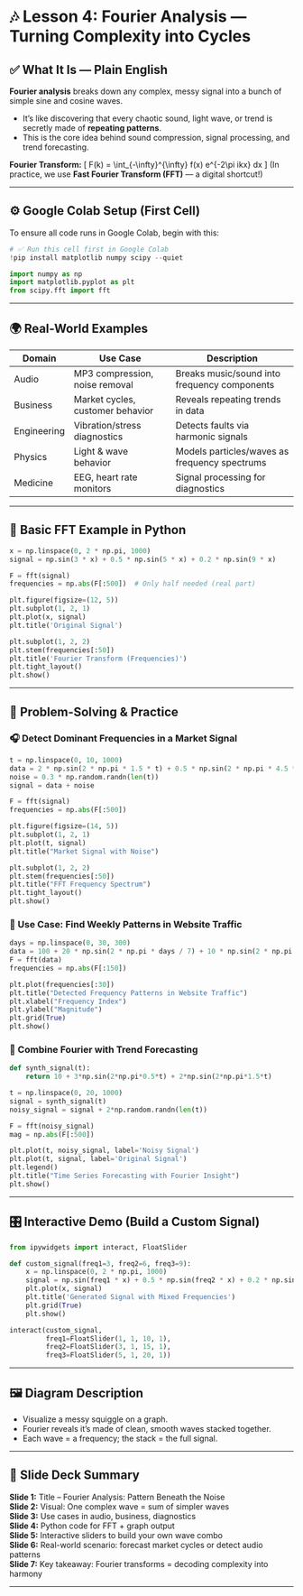 # 🎶 Lesson 4: Fourier Analysis — Turning Complexity into Cycles

## ✅ What It Is — Plain English

**Fourier analysis** breaks down any complex, messy signal into a bunch of simple sine and cosine waves.

- It’s like discovering that every chaotic sound, light wave, or trend is secretly made of **repeating patterns**.
- This is the core idea behind sound compression, signal processing, and trend forecasting.

**Fourier Transform:**
\[
F(k) = \int_{-\infty}^{\infty} f(x) e^{-2\pi ikx} dx
\]
(In practice, we use **Fast Fourier Transform (FFT)** — a digital shortcut!)

---

## ⚙️ Google Colab Setup (First Cell)
To ensure all code runs in Google Colab, begin with this:
```python
# ✅ Run this cell first in Google Colab
!pip install matplotlib numpy scipy --quiet

import numpy as np
import matplotlib.pyplot as plt
from scipy.fft import fft
```

---

## 🌍 Real-World Examples

| Domain       | Use Case                                    | Description                                         |
|--------------|----------------------------------------------|-----------------------------------------------------|
| Audio        | MP3 compression, noise removal               | Breaks music/sound into frequency components         |
| Business     | Market cycles, customer behavior             | Reveals repeating trends in data                    |
| Engineering  | Vibration/stress diagnostics                 | Detects faults via harmonic signals                 |
| Physics      | Light & wave behavior                        | Models particles/waves as frequency spectrums       |
| Medicine     | EEG, heart rate monitors                     | Signal processing for diagnostics                   |

---

## 🧪 Basic FFT Example in Python
```python
x = np.linspace(0, 2 * np.pi, 1000)
signal = np.sin(3 * x) + 0.5 * np.sin(5 * x) + 0.2 * np.sin(9 * x)

F = fft(signal)
frequencies = np.abs(F[:500])  # Only half needed (real part)

plt.figure(figsize=(12, 5))
plt.subplot(1, 2, 1)
plt.plot(x, signal)
plt.title('Original Signal')

plt.subplot(1, 2, 2)
plt.stem(frequencies[:50])
plt.title('Fourier Transform (Frequencies)')
plt.tight_layout()
plt.show()
```

---

## 🧠 Problem-Solving & Practice

### 🎧 Detect Dominant Frequencies in a Market Signal
```python
t = np.linspace(0, 10, 1000)
data = 2 * np.sin(2 * np.pi * 1.5 * t) + 0.5 * np.sin(2 * np.pi * 4.5 * t)
noise = 0.3 * np.random.randn(len(t))
signal = data + noise

F = fft(signal)
frequencies = np.abs(F[:500])

plt.figure(figsize=(14, 5))
plt.subplot(1, 2, 1)
plt.plot(t, signal)
plt.title("Market Signal with Noise")

plt.subplot(1, 2, 2)
plt.stem(frequencies[:50])
plt.title("FFT Frequency Spectrum")
plt.tight_layout()
plt.show()
```

### 💼 Use Case: Find Weekly Patterns in Website Traffic
```python
days = np.linspace(0, 30, 300)
data = 100 + 20 * np.sin(2 * np.pi * days / 7) + 10 * np.sin(2 * np.pi * days / 3.5)
F = fft(data)
frequencies = np.abs(F[:150])

plt.plot(frequencies[:30])
plt.title("Detected Frequency Patterns in Website Traffic")
plt.xlabel("Frequency Index")
plt.ylabel("Magnitude")
plt.grid(True)
plt.show()
```

### 🧪 Combine Fourier with Trend Forecasting
```python
def synth_signal(t):
    return 10 + 3*np.sin(2*np.pi*0.5*t) + 2*np.sin(2*np.pi*1.5*t)

t = np.linspace(0, 20, 1000)
signal = synth_signal(t)
noisy_signal = signal + 2*np.random.randn(len(t))

F = fft(noisy_signal)
mag = np.abs(F[:500])

plt.plot(t, noisy_signal, label='Noisy Signal')
plt.plot(t, signal, label='Original Signal')
plt.legend()
plt.title("Time Series Forecasting with Fourier Insight")
plt.show()
```

---

## 🎛️ Interactive Demo (Build a Custom Signal)
```python
from ipywidgets import interact, FloatSlider

def custom_signal(freq1=3, freq2=6, freq3=9):
    x = np.linspace(0, 2 * np.pi, 1000)
    signal = np.sin(freq1 * x) + 0.5 * np.sin(freq2 * x) + 0.2 * np.sin(freq3 * x)
    plt.plot(x, signal)
    plt.title('Generated Signal with Mixed Frequencies')
    plt.grid(True)
    plt.show()

interact(custom_signal,
         freq1=FloatSlider(1, 1, 10, 1),
         freq2=FloatSlider(3, 1, 15, 1),
         freq3=FloatSlider(5, 1, 20, 1))
```

---

## 🖼️ Diagram Description
- Visualize a messy squiggle on a graph.
- Fourier reveals it’s made of clean, smooth waves stacked together.
- Each wave = a frequency; the stack = the full signal.

---

## 🧠 Slide Deck Summary

**Slide 1:** Title – Fourier Analysis: Pattern Beneath the Noise  
**Slide 2:** Visual: One complex wave = sum of simpler waves  
**Slide 3:** Use cases in audio, business, diagnostics  
**Slide 4:** Python code for FFT + graph output  
**Slide 5:** Interactive sliders to build your own wave combo  
**Slide 6:** Real-world scenario: forecast market cycles or detect audio patterns  
**Slide 7:** Key takeaway: Fourier transforms = decoding complexity into harmony

---


